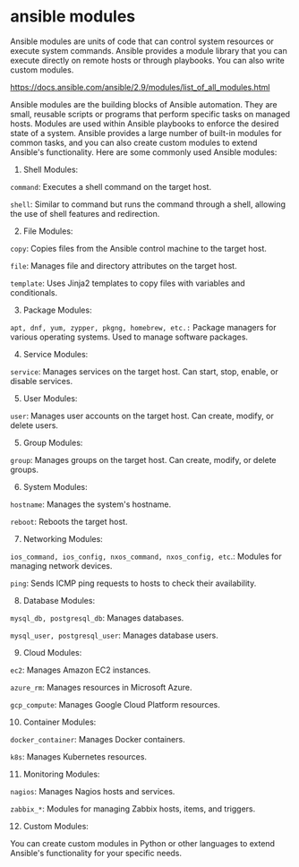 # ansible modules

Ansible modules are units of code that can control system resources or execute system commands. Ansible provides a module library that you can execute directly on remote hosts or through playbooks. You can also write custom modules.


https://docs.ansible.com/ansible/2.9/modules/list_of_all_modules.html


Ansible modules are the building blocks of Ansible automation. They are small, reusable scripts or programs that perform specific tasks on managed hosts. Modules are used within Ansible playbooks to enforce the desired state of a system. Ansible provides a large number of built-in modules for common tasks, and you can also create custom modules to extend Ansible's functionality. Here are some commonly used Ansible modules:

1. Shell Modules:

`command`: Executes a shell command on the target host.

`shell`: Similar to command but runs the command through a shell, allowing the use of shell features and redirection.

2. File Modules:

`copy`: Copies files from the Ansible control machine to the target host.

`file`: Manages file and directory attributes on the target host.

`template`: Uses Jinja2 templates to copy files with variables and conditionals.

3. Package Modules:

`apt, dnf, yum, zypper, pkgng, homebrew, etc.:` Package managers for various operating systems. Used to manage software packages.

4. Service Modules:

`service`: Manages services on the target host. Can start, stop, enable, or disable services.

5. User Modules:

`user`: Manages user accounts on the target host. Can create, modify, or delete users.

5. Group Modules:

`group`: Manages groups on the target host. Can create, modify, or delete groups.

6. System Modules:

`hostname`: Manages the system's hostname.

`reboot`: Reboots the target host.

7. Networking Modules:

`ios_command, ios_config, nxos_command, nxos_config, etc`.: Modules for managing network devices.

`ping`: Sends ICMP ping requests to hosts to check their availability.

8. Database Modules:

`mysql_db, postgresql_db`: Manages databases.

`mysql_user, postgresql_user`: Manages database users.

9. Cloud Modules:

`ec2`: Manages Amazon EC2 instances.

`azure_rm`: Manages resources in Microsoft Azure.

`gcp_compute`: Manages Google Cloud Platform resources.

10. Container Modules:

`docker_container`: Manages Docker containers.

`k8s`: Manages Kubernetes resources.

11. Monitoring Modules:

`nagios`: Manages Nagios hosts and services.

`zabbix_*`: Modules for managing Zabbix hosts, items, and triggers.

12. Custom Modules:

You can create custom modules in Python or other languages to extend Ansible's functionality for your specific needs.

